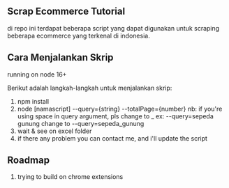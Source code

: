 ## Scrap Ecommerce Tutorial

di repo ini terdapat beberapa script yang dapat digunakan untuk scraping beberapa ecommerce yang terkenal di indonesia.

## Cara Menjalankan Skrip

running on node 16+

Berikut adalah langkah-langkah untuk menjalankan skrip:

1. npm install
2. node [namascript] --query={string} --totalPage={number} nb: if you're using space in query argument, pls change to \_ ex: --query=sepeda gunung change to --query=sepeda_gunung
3. wait & see on excel folder
4. if there any problem you can contact me, and i'll update the script

## Roadmap

1. trying to build on chrome extensions
